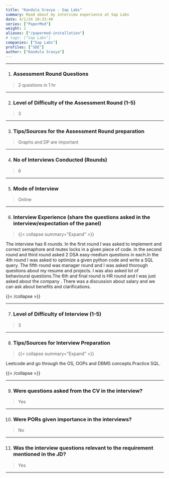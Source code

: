 ```yaml
---
title: "Kandula Sravya - Sap Labs"
summary: Read about my interview experience at Sap Labs
date: 4/1/24 10:33:40
series: ["PaperMod"]
weight: 1
aliases: ["/papermod-installation"]
# tags: ["Sap Labs"]
companies: ["Sap Labs"]
profiles: ["SDE"]
author: ["Kandula Sravya"]
---
```

---
1. ### Assessment Round Questions

> 2 questions in 1 hr

---

2. ### Level of Difficulty of the Assessment Round (1-5)

> 3

---

3. ### Tips/Sources for the Assessment Round preparation

> Graphs and DP are important

---

4. ### No of Interviews Conducted (Rounds)

> 6

---

5. ### Mode of Interview

> Online

---

6. ### Interview Experience (share the questions asked in the interview/expectation of the panel)

> {{< collapse summary="Expand" >}}

The interview has 6 rounds. In the first round I was asked to implement and correct semaphore and mutex locks in a given piece of code. In the second round and third round asked 2 DSA easy-medium questions in each.In the 4th round I was asked to optimize a given python code and write a SQL query. The fifth round was manager round and I was asked thorough questions about my resume and projects. I was also asked lot of behavioural questions.The 6th and final round is HR round and I was just asked about the company . There was a discussion about salary and we can ask about benefits and clarifications.

{{< /collapse >}}

---

7. ### Level of Difficulty of Interview (1-5)

> 3

---

8. ### Tips/Sources for Interview Preparation

> {{< collapse summary="Expand" >}}

Leetcode and go through the OS, OOPs and DBMS concepts.Practice SQL.

{{< /collapse >}}

---

9. ### Were questions asked from the CV in the interview?

> Yes

---

10. ### Were PORs given importance in the interviews?

> No

---

11. ### Was the interview questions relevant to the requirement mentioned in the JD?

> Yes

---

